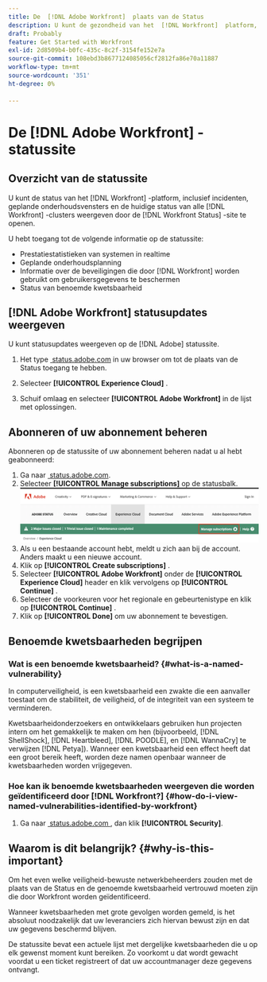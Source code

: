 ```yaml
---
title: De  [!DNL Adobe Workfront]  plaats van de Status
description: U kunt de gezondheid van het  [!DNL Workfront]  platform, met inbegrip van incidenten, geplande onderhoudsvensters, en het huidige statuut van alle  [!DNL Workfront]  clusters bekijken door tot de  [!DNL Workfront Status]  plaats toegang te hebben.
draft: Probably
feature: Get Started with Workfront
exl-id: 2d8509b4-b0fc-435c-8c2f-3154fe152e7a
source-git-commit: 108ebd3b8677124085056cf2812fa86e70a11887
workflow-type: tm+mt
source-wordcount: '351'
ht-degree: 0%

---
```


# De [!DNL Adobe Workfront] -statussite

<!-- Audited: 1/2024 -->

## Overzicht van de statussite

U kunt de status van het [!DNL Workfront] -platform, inclusief incidenten, geplande onderhoudsvensters en de huidige status van alle [!DNL Workfront] -clusters weergeven door de [!DNL Workfront Status] -site te openen.

U hebt toegang tot de volgende informatie op de statussite:

* Prestatiestatistieken van systemen in realtime
* Geplande onderhoudsplanning
* Informatie over de beveiligingen die door [!DNL Workfront] worden gebruikt om gebruikersgegevens te beschermen
* Status van benoemde kwetsbaarheid

## [!DNL Adobe Workfront] statusupdates weergeven

U kunt statusupdates weergeven op de [!DNL Adobe] statussite.

1. Het type [&#x200B; status.adobe.com &#x200B;](https://status.adobe.com/) in uw browser om tot de plaats van de Status toegang te hebben.

1. Selecteer **[!UICONTROL Experience Cloud]** .
1. Schuif omlaag en selecteer **[!UICONTROL Adobe Workfront]** in de lijst met oplossingen.

## Abonneren of uw abonnement beheren

Abonneren op de statussite of uw abonnement beheren nadat u al hebt geabonneerd:

1. Ga naar [&#x200B; status.adobe.com &#x200B;](https://status.adobe.com/).
1. Selecteer **[!UICONTROL Manage subscriptions]** op de statusbalk.
   ![](assets/manage-subs.png)
1. Als u een bestaande account hebt, meldt u zich aan bij de account. Anders maakt u een nieuwe account.
1. Klik op **[!UICONTROL Create subscriptions]** .
1. Selecteer **[!UICONTROL Adobe Workfront]** onder de **[!UICONTROL Experience Cloud]** header en klik vervolgens op **[!UICONTROL Continue]** .
1. Selecteer de voorkeuren voor het regionale en gebeurtenistype en klik op **[!UICONTROL Continue]** .
1. Klik op **[!UICONTROL Done]** om uw abonnement te bevestigen.

## Benoemde kwetsbaarheden begrijpen

### Wat is een benoemde kwetsbaarheid? {#what-is-a-named-vulnerability}

In computerveiligheid, is een kwetsbaarheid een zwakte die een aanvaller toestaat om de stabiliteit, de veiligheid, of de integriteit van een systeem te verminderen.

Kwetsbaarheidonderzoekers en ontwikkelaars gebruiken hun projecten intern om het gemakkelijk te maken om hen (bijvoorbeeld, [!DNL ShellShock], [!DNL Heartbleed], [!DNL POODLE], en [!DNL WannaCry] te verwijzen [!DNL Petya]). Wanneer een kwetsbaarheid een effect heeft dat een groot bereik heeft, worden deze namen openbaar wanneer de kwetsbaarheden worden vrijgegeven.

### Hoe kan ik benoemde kwetsbaarheden weergeven die worden geïdentificeerd door [!DNL Workfront?] {#how-do-i-view-named-vulnerabilities-identified-by-workfront}

1. Ga naar [&#x200B; status.adobe.com &#x200B;](https://status.adobe.com/), dan klik **[!UICONTROL Security]**.

## Waarom is dit belangrijk? {#why-is-this-important}

Om het even welke veiligheid-bewuste netwerkbeheerders zouden met de plaats van de Status en de genoemde kwetsbaarheid vertrouwd moeten zijn die door Workfront worden geïdentificeerd.

Wanneer kwetsbaarheden met grote gevolgen worden gemeld, is het absoluut noodzakelijk dat uw leveranciers zich hiervan bewust zijn en dat uw gegevens beschermd blijven.

De statussite bevat een actuele lijst met dergelijke kwetsbaarheden die u op elk gewenst moment kunt bereiken. Zo voorkomt u dat wordt gewacht voordat u een ticket registreert of dat uw accountmanager deze gegevens ontvangt.
